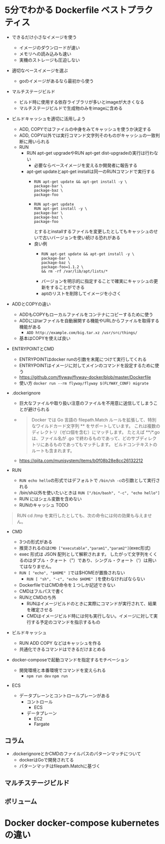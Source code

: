 # 5分でわかる Dockerfile ベストプラクティス


- できるだけ小さなイメージを使う
  - イメージのダウンロードが速い
  - メモリへの読み込みも速い
  - 実機のストレージも圧迫しない

- 適切なベースイメージを選ぶ
  - goのイメージがあるなら最初から使う
- マルチステージビルド
  - ビルド時に使用する依存ライブラリが多いとimageが大きくなる
  - マルチステージビルドで生成物のみをimageに含める
- ビルドキャッシュを適切に活用しよう
  - ADD, COPYではファイルの中身をみてキャッシュを使うか決定する
  - ADD, COPY以外では実行コマンド文字列そのものがキャッシュの一致判断に用いられる
  - RUN 
    - RUN apt-get upgradeやRUN apt-get dist-upgradeの実行は行わない
      - 必要ならベースイメージを変えるか開発者に報告する
    - apt-get updateとapt-get installは同一のRUNコマンドで実行する
        - ```
          RUN apt-get update && apt-get install -y \
          package-bar \
          package-baz \
          package-foo
          ```
        - ```
          RUN apt-get update 
          RUN apt-get install -y \
          package-bar \
          package-baz \
          package-foo
          ```
          とするとinstallするファイルを変更したとしてもキャッシュのせいで古いバージョンを使い続ける恐れがある
        - 良い例
          - ```
            RUN apt-get update && apt-get install -y \
            package-bar \
            package-baz \
            package-foo=1.1.2 \
            && rm -rf /var/lib/apt/lists/*
            ```
          - バージョンを明示的に指定することで確実にキャッシュの更新をすることができる 
          - aptのリストを削除してイメージを小さく 

- ADDとCOPYの違い
  - ADDもCOPYもローカルファイルをコンテナにコピーするために使う
  - ADDにはtarファイルを自動展開する機能やURLからファイルを取得する機能がある
    - `ADD http://example.com/big.tar.xz /usr/src/things/`
  - 基本はCOPYを使えば良い

- ENTRYPOINTとCMD
  - ENTRYPOINTはdocker runの引数を末尾につけて実行してくれる
  - ENTRYPOINTはイメージに対してメインのコマンドを設定するために使う
  - https://github.com/flyway/flyway-docker/blob/master/Dockerfile
  - 使い方 `docker run --rm flyway/flyway $(FLYWAY_CONF) migrate`

- .dockerignore
  - 巨大なファイルや取り扱い注意のファイルを不用意に送信してしまうことが避けられる
  - > Docker では Go 言語の filepath.Match ルールを拡張して、特別なワイルドカード文字列 ** をサポートしています。 これは複数のディレクトリ（ゼロ個を含む）にマッチします。 たとえば **/*.go は、ファイル名が .go で終わるものであって、どのサブディレクトリにあるものであってもマッチします。 ビルドコンテキストのルートも含まれます。
  - https://qiita.com/munisystem/items/b0f08b28e8cc26132212

- RUN
  - `RUN echo hello`の形式ではデフォルトで `/bin/sh -c`の引数として実行される
  - /bin/sh以外を使いたいときは `RUN ["/bin/bash", "-c", "echo hello"]`
  - RUN にはシェル変数を含めない
  - RUNのキャッシュ TODO
> RUN cd /tmp を実行したとしても、次の命令には何の効果も与えません。

- CMD 
  - 3つの形式がある
  - 推奨されるのは`CMD ["executable","param1","param2"]`(exec形式)
  - exec 形式は JSON 配列として解釈されます。 したがって文字列をくくるのはダブル・クォート（"）であり、シングル・クォート（'）は用いてはなりません。
  - `RUN [ "echo", "$HOME" ]`では$HOMEが置換されない
    - `RUN [ "sh", "-c", "echo $HOME" ]`を使わなければならない
  - DockerfileではCMD命令を１つしか記述できない
  - CMDはフルパスで書く
  - RUNとCMDのち外
    - RUNはイメージビルドのときに実際にコマンドが実行されて、結果を確定させる
    - CMDはイメージビルド時には何も実行しない。イメージに対して実行する予定のコマンドを指示するもの

- ビルドキャッシュ
  - RUN ADD COPY などはキャッシュを作る
  - 共通化できるコマンドはできるだけまとめる



- docker-composeで起動コマンドを指定するモチベーション
  - 開発環境と本番環境でコマンドを変えられる
    - `npm run dev` `npm run`

- ECS
  - データプレーンとコントロールプレーンがある
    - コントロール
      - ECS
    - データプレーン
      - EC2
      - Fargate

## コラム

- .dockerignoreとかCMDのファイルパスのパターンマッチについて
  - dockerはGoで開発されてる
  - パターンマッチはfilepath.Matchに基づく



## マルチステージビルド

## ボリューム




# Docker docker-compose kubernetesの違い